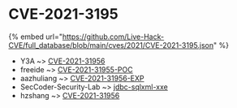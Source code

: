 # CVE-2021-3195
{% embed url="https://github.com/Live-Hack-CVE/full_database/blob/main/cves/2021/CVE-2021-3195.json" %}

* Y3A ~> [CVE-2021-31956](https://www.alice-snow.ru/2021/database/cve-2021-3195/cve-2021-31956-y3a)
* freeide ~> [CVE-2021-31955-POC](https://www.alice-snow.ru/2021/database/cve-2021-3195/cve-2021-31955-poc-freeide)
* aazhuliang ~> [CVE-2021-31956-EXP](https://www.alice-snow.ru/2021/database/cve-2021-3195/cve-2021-31956-exp-aazhuliang)
* SecCoder-Security-Lab ~> [jdbc-sqlxml-xxe](https://www.alice-snow.ru/2021/database/cve-2021-3195/jdbc-sqlxml-xxe-seccoder-security-lab)
* hzshang ~> [CVE-2021-31956](https://www.alice-snow.ru/2021/database/cve-2021-3195/cve-2021-31956-hzshang)